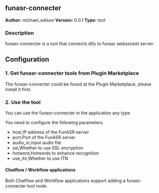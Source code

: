 ## funasr-connecter

**Author:** michael_edison
**Version:** 0.0.1
**Type:** tool

### Description

funasr-connecter is a tool that connects dify to funasr websocket server. 

## Configuration

### 1. Get funasr-connecter tools from Plugin Marketplace

The funasr-connecter could be found at the Plugin Marketplace, please install it first.

### 2. Use the tool

You can use the funasr-connecter in the application any type

You need to configure the following parameters. 
- host,IP address of the FunASR server
- port,Port of the FunASR server  
- audio_in,input audio file
- ssl,Whether to use SSL encryption
- hotword,Hotwords to enhance recognition
- use_itn,Whether to use ITN 

#### Chatflow / Workflow applications

Both Chatflow and Workflow applications support adding a funasr-connecter tool node.
